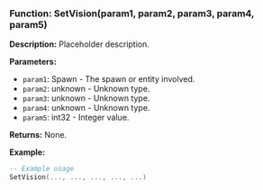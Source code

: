 ### Function: SetVision(param1, param2, param3, param4, param5)

**Description:**
Placeholder description.

**Parameters:**
- `param1`: Spawn - The spawn or entity involved.
- `param2`: unknown - Unknown type.
- `param3`: unknown - Unknown type.
- `param4`: unknown - Unknown type.
- `param5`: int32 - Integer value.

**Returns:** None.

**Example:**

```lua
-- Example usage
SetVision(..., ..., ..., ..., ...)
```
